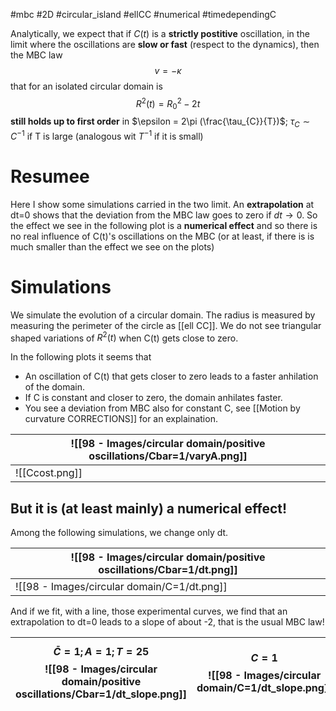 #mbc #2D #circular_island #ellCC #numerical #timedependingC 

Analytically, we expect that if $C(t)$ is a **strictly postitive** oscillation, in the limit where the oscillations are **slow or fast** (respect to the dynamics), then the MBC law
$$v = -\kappa$$
that for an isolated circular domain is 
$$R^2(t)=R^2_{0}-2t$$
**still holds up to first order** in $\epsilon = 2\pi (\frac{\tau_{C}}{T})$; $\tau_{C}\sim C^{-1}$ if T is large (analogous wit $T^{-1}$ if it is small)
# Resumee
Here I show some simulations carried in the two limit. An **extrapolation** at dt=0 shows that the deviation from the MBC law goes to zero if $dt\rightarrow 0$. So the effect we see in the following plot is a **numerical effect** and so there is no real influence of C(t)'s oscillations on the MBC (or at least, if there is is much smaller than the effect we see on the plots) 

# Simulations
We simulate the evolution of a circular domain. The radius is measured by measuring the perimeter of the circle as [[ell CC]]. We do not see triangular shaped variations of $R^2(t)$ when C(t) gets close to zero.

In the following plots it seems that
- An oscillation of C(t) that gets closer to zero leads to a faster anhilation of the domain.
- If C is constant and closer to zero, the domain anhilates faster.
- You see a deviation from MBC also for constant C, see [[Motion by curvature CORRECTIONS]] for an explaination.

| ![[98 - Images/circular domain/positive oscillations/Cbar=1/varyA.png]] |
| ----------------------------------------------------------------------- |
| ![[Ccost.png]]                                                          |
## But it is (at least mainly) a numerical effect!
Among the following simulations, we change only dt.

| ![[98 - Images/circular domain/positive oscillations/Cbar=1/dt.png]] |
| -------------------------------------------------------------------- |
| ![[98 - Images/circular domain/C=1/dt.png]]                          |
And if we fit, with a line, those experimental curves, we find that an extrapolation to dt=0 leads to a slope of about -2, that is the usual MBC law!

| $$\bar{C}=1; A=1; T=25$$![[98 - Images/circular domain/positive oscillations/Cbar=1/dt_slope.png]] | $$C=1$$![[98 - Images/circular domain/C=1/dt_slope.png]] |
| -------------------------------------------------------------------------------------------------- | -------------------------------------------------------- |
